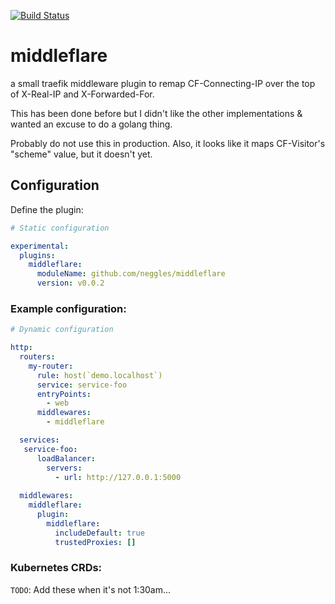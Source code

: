 [![Build Status](https://github.com/neggles/middleflare/actions/workflows/main.yml/badge.svg)](https://github.com/neggles/middleflare/actions/workflows/main.yml)

# middleflare

a small traefik middleware plugin to remap CF-Connecting-IP over the top of X-Real-IP and X-Forwarded-For.

This has been done before but I didn't like the other implementations & wanted an excuse to do a golang thing.

Probably do not use this in production. Also, it looks like it maps CF-Visitor's "scheme" value, but it doesn't yet.

## Configuration

Define the plugin:

```yaml
# Static configuration

experimental:
  plugins:
    middleflare:
      moduleName: github.com/neggles/middleflare
      version: v0.0.2
```

### Example configuration:

```yaml
# Dynamic configuration

http:
  routers:
    my-router:
      rule: host(`demo.localhost`)
      service: service-foo
      entryPoints:
        - web
      middlewares:
        - middleflare

  services:
   service-foo:
      loadBalancer:
        servers:
          - url: http://127.0.0.1:5000
  
  middlewares:
    middleflare:
      plugin:
        middleflare:
          includeDefault: true
          trustedProxies: []
```

### Kubernetes CRDs:

`TODO`: Add these when it's not 1:30am...
